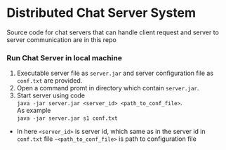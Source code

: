 # Distributed Chat Server System
Source code for chat servers that can handle client request and server to server communication are in this repo

### Run Chat Server in local machine
1. Executable server file as `server.jar` and server configuration file as `conf.txt` are provided.
2. Open a command promt in directory which contain `server.jar`.
3. Start server using code<br/>
`java -jar server.jar <server_id> <path_to_conf_file>`. <br/>
As example<br/>
`java -jar server.jar s1 conf.txt`
- In here `<server_id>` is server id, which same as in the server id in `conf.txt` file
-`<path_to_conf_file>` is path to configuration file


